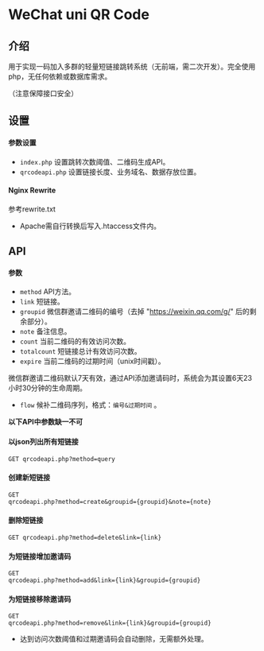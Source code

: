 # WeChat uni QR Code
## 介绍
用于实现一码加入多群的轻量短链接跳转系统（无前端，需二次开发）。完全使用php，无任何依赖或数据库需求。

（注意保障接口安全）
## 设置
#### 参数设置
* <code>index.php</code> 设置跳转次数阈值、二维码生成API。
* <code>qrcodeapi.php</code> 设置链接长度、业务域名、数据存放位置。
#### Nginx Rewrite
参考rewrite.txt
* Apache需自行转换后写入.htaccess文件内。
## API
#### 参数
* <code>method</code> API方法。
* <code>link</code> 短链接。
* <code>groupid</code> 微信群邀请二维码的编号（去掉 "https://weixin.qq.com/g/" 后的剩余部分）。
* <code>note</code> 备注信息。
* <code>count</code> 当前二维码的有效访问次数。
* <code>totalcount</code> 短链接总计有效访问次数。
* <code>expire</code> 当前二维码的过期时间（unix时间戳）。
 
 微信群邀请二维码默认7天有效，通过API添加邀请码时，系统会为其设置6天23小时30分钟的生命周期。
* <code>flow</code> 候补二维码序列，格式：<code>编号&过期时间</code> 。

**以下API中参数缺一不可**
#### 以json列出所有短链接
<code>GET qrcodeapi.php?method=query</code>
#### 创建新短链接
<code>GET qrcodeapi.php?method=create&groupid={groupid}&note={note}</code>
#### 删除短链接
<code>GET qrcodeapi.php?method=delete&link={link}</code>
#### 为短链接增加邀请码
<code>GET qrcodeapi.php?method=add&link={link}&groupid={groupid}</code>
#### 为短链接移除邀请码
<code>GET qrcodeapi.php?method=remove&link={link}&groupid={groupid}</code>
* 达到访问次数阈值和过期邀请码会自动删除，无需额外处理。
